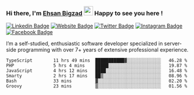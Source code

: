 ### Hi there, I'm <a href="https://teamartisans.com" target="_blank">Ehsan Bigzad</a> <img src="https://media.giphy.com/media/hvRJCLFzcasrR4ia7z/giphy.gif" width="25px"> Happy to see you here !

[![Linkedin Badge](https://img.shields.io/badge/-LinkedIn-0e76a8?style=flat-square&logo=Linkedin&logoColor=white)](https://linkedin.com/in/EhsanBigzad)
[![Website Badge](https://img.shields.io/badge/Website-3b5998?style=flat-square&logo=google-chrome&logoColor=white)](#)
[![Twitter Badge](https://img.shields.io/badge/-Twitter-00acee?style=flat-square&logo=Twitter&logoColor=white)](https://twitter.com/EhsanBigzad)
[![Instagram Badge](https://img.shields.io/badge/-Instagram-e4405f?style=flat-square&logo=Instagram&logoColor=white)](https://instagram.com/ehsanbigzad/)
[![Facebook Badge](https://img.shields.io/badge/-Facebook-0088cc?style=flat-square&logo=Facebook&logoColor=white)](https://facebook.com/EhsanBigzad7)

I’m a self-studied, enthusiastic software developer specialized in server-side programming with over 7+ years of extensive professional experience.

<!--START_SECTION:waka-->

```text
TypeScript        11 hrs 49 mins  ███████████▓░░░░░░░░░░░░░   46.28 %
PHP               5 hrs 4 mins    █████░░░░░░░░░░░░░░░░░░░░   19.87 %
JavaScript        4 hrs 12 mins   ████░░░░░░░░░░░░░░░░░░░░░   16.48 %
Smarty            2 hrs 17 mins   ██▒░░░░░░░░░░░░░░░░░░░░░░   08.96 %
Bash              33 mins         ▓░░░░░░░░░░░░░░░░░░░░░░░░   02.20 %
Groovy            23 mins         ▒░░░░░░░░░░░░░░░░░░░░░░░░   01.56 %
```

<!--END_SECTION:waka-->

